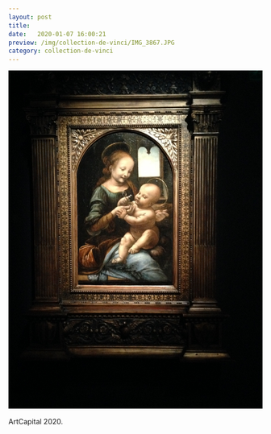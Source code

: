 ```yaml
---
layout: post
title:  
date:   2020-01-07 16:00:21
preview: /img/collection-de-vinci/IMG_3867.JPG
category: collection-de-vinci
---
```


![Picture 1](/img/collection-de-vinci/IMG_3867.JPG) 


ArtCapital 2020.


